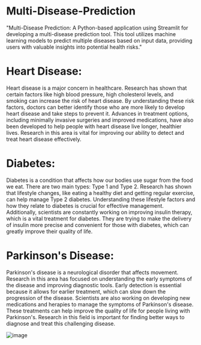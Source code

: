 # Multi-Disease-Prediction
"Multi-Disease Prediction: A Python-based application using Streamlit for developing a multi-disease prediction tool. This tool utilizes machine learning models to predict multiple diseases based on input data, providing users with valuable insights into potential health risks."

# Heart Disease:
Heart disease is a major concern in healthcare. Research has shown that certain factors like high blood pressure, high cholesterol levels, and smoking can increase the risk of heart disease. By understanding these risk factors, doctors can better identify those who are more likely to develop heart disease and take steps to prevent it. Advances in treatment options, including minimally invasive surgeries and improved medications, have also been developed to help people with heart disease live longer, healthier lives. Research in this area is vital for improving our ability to detect and treat heart disease effectively.

# Diabetes:
Diabetes is a condition that affects how our bodies use sugar from the food we eat. There are two main types: Type 1 and Type 2. Research has shown that lifestyle changes, like eating a healthy diet and getting regular exercise, can help manage Type 2 diabetes. Understanding these lifestyle factors and how they relate to diabetes is crucial for effective management. Additionally, scientists are constantly working on improving insulin therapy, which is a vital treatment for diabetes. They are trying to make the delivery of insulin more precise and convenient for those with diabetes, which can greatly improve their quality of life.

# Parkinson's Disease:
Parkinson's disease is a neurological disorder that affects movement. Research in this area has
focused on understanding the early symptoms of the disease and improving diagnostic tools.
Early detection is essential because it allows for earlier treatment, which can slow down the
progression of the disease. Scientists are also working on developing new medications and
herapies to manage the symptoms of Parkinson's disease. These treatments can help improve the
quality of life for people living with Parkinson's. Research in this field is important for finding better ways to diagnose and treat this challenging disease.

![image](https://github.com/Venkat750-maker/Multi-Disease-Prediction/assets/143526690/f06e50fe-f251-4506-9fc5-188d8b5f2bcc)

